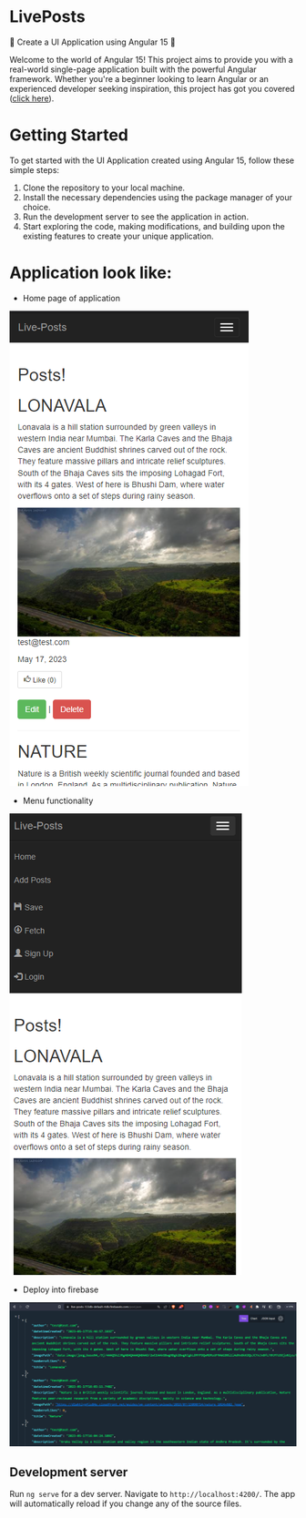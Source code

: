 # LivePosts

🌟 Create a UI Application using Angular 15 🌟

Welcome to the world of Angular 15! This project aims to provide you with a real-world single-page application built with the powerful Angular framework. Whether you're a beginner looking to learn Angular or an experienced developer seeking inspiration, this project has got you covered ([click here](https://live-post-ui.web.app)).

# Getting Started
To get started with the UI Application created using Angular 15, follow these simple steps:

1. Clone the repository to your local machine.
2. Install the necessary dependencies using the package manager of your choice.
3. Run the development server to see the application in action.
4. Start exploring the code, making modifications, and building upon the existing features to create your unique application.

# Application look like:
- Home page of application
  
![Home page of application](https://github.com/Vijay-Kumavat/live-posts/blob/master/Images/Screenshot_1.png)
  - Menu functionality
  
![Home page of application](https://github.com/Vijay-Kumavat/live-posts/blob/master/Images/Screenshot_2.png)
  - Deploy into firebase
  
![Home page of application](https://github.com/Vijay-Kumavat/live-posts/blob/master/Images/Screenshot_13.png)  

## Development server

Run `ng serve` for a dev server. Navigate to `http://localhost:4200/`. The app will automatically reload if you change any of the source files.

